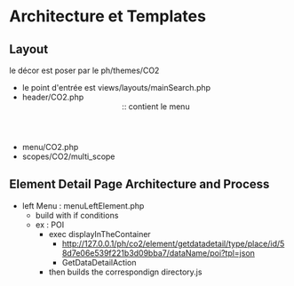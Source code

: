 # Architecture et Templates

## Layout 
le décor est poser par le ph/themes/CO2 
- le point d'entrée est views/layouts/mainSearch.php
- header/CO2.php <header> :: contient le menu 
- menu/CO2.php <nav id="mainNav" >
- scopes/CO2/multi_scope

## Element Detail Page Architecture and Process
- left Menu : menuLeftElement.php
    + build with if conditions
    + ex : POI 
        * exec displayInTheContainer
            * http://127.0.0.1/ph/co2/element/getdatadetail/type/place/id/58d7e06e539f221b3d09bba7/dataName/poi?tpl=json 
            * GetDataDetailAction
        * then builds the correspondign directory.js 
            